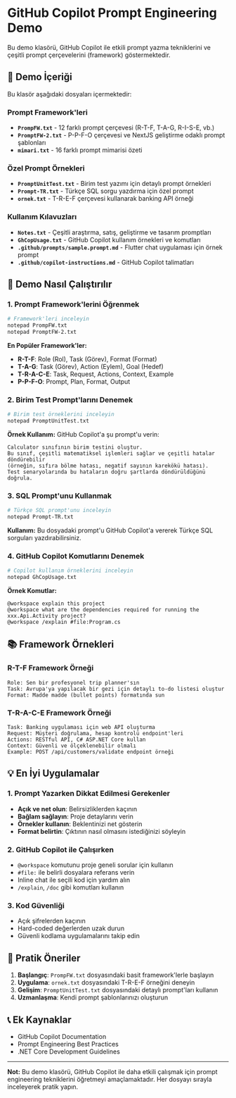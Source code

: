 # GitHub Copilot Prompt Engineering Demo

Bu demo klasörü, GitHub Copilot ile etkili prompt yazma tekniklerini ve çeşitli prompt çerçevelerini (framework) göstermektedir.

## 📁 Demo İçeriği

Bu klasör aşağıdaki dosyaları içermektedir:

### Prompt Framework'leri
- **`PrompFW.txt`** - 12 farklı prompt çerçevesi (R-T-F, T-A-G, R-I-S-E, vb.)
- **`PromptFW-2.txt`** - P-P-F-O çerçevesi ve NextJS geliştirme odaklı prompt şablonları
- **`mimari.txt`** - 16 farklı prompt mimarisi özeti

### Özel Prompt Örnekleri
- **`PromptUnitTest.txt`** - Birim test yazımı için detaylı prompt örnekleri
- **`Prompt-TR.txt`** - Türkçe SQL sorgu yazdırma için özel prompt
- **`ornek.txt`** - T-R-E-F çerçevesi kullanarak banking API örneği

### Kullanım Kılavuzları
- **`Notes.txt`** - Çeşitli araştırma, satış, geliştirme ve tasarım promptları
- **`GhCopUsage.txt`** - GitHub Copilot kullanım örnekleri ve komutları
- **`.github/prompts/sample.prompt.md`** - Flutter chat uygulaması için örnek prompt
- **`.github/copilot-instructions.md`** - GitHub Copilot talimatları

## 🚀 Demo Nasıl Çalıştırılır

### 1. Prompt Framework'lerini Öğrenmek

```bash
# Framework'leri inceleyin
notepad PrompFW.txt
notepad PromptFW-2.txt
```

**En Popüler Framework'ler:**
- **R-T-F**: Role (Rol), Task (Görev), Format (Format)
- **T-A-G**: Task (Görev), Action (Eylem), Goal (Hedef)
- **T-R-A-C-E**: Task, Request, Actions, Context, Example
- **P-P-F-O**: Prompt, Plan, Format, Output

### 2. Birim Test Prompt'larını Denemek

```bash
# Birim test örneklerini inceleyin
notepad PromptUnitTest.txt
```

**Örnek Kullanım:**
GitHub Copilot'a şu prompt'u verin:
```
Calculator sınıfının birim testini oluştur. 
Bu sınıf, çeşitli matematiksel işlemleri sağlar ve çeşitli hatalar döndürebilir 
(örneğin, sıfıra bölme hatası, negatif sayının karekökü hatası). 
Test senaryolarında bu hataların doğru şartlarda döndürüldüğünü doğrula.
```

### 3. SQL Prompt'unu Kullanmak

```bash
# Türkçe SQL prompt'unu inceleyin
notepad Prompt-TR.txt
```

**Kullanım:** Bu dosyadaki prompt'u GitHub Copilot'a vererek Türkçe SQL sorguları yazdırabilirsiniz.

### 4. GitHub Copilot Komutlarını Denemek

```bash
# Copilot kullanım örneklerini inceleyin
notepad GhCopUsage.txt
```

**Örnek Komutlar:**
```
@workspace explain this project
@workspace what are the dependencies required for running the xxx.Api.Activity project?
@workspace /explain #file:Program.cs
```

## 📚 Framework Örnekleri

### R-T-F Framework Örneği
```
Role: Sen bir profesyonel trip planner'sın
Task: Avrupa'ya yapılacak bir gezi için detaylı to-do listesi oluştur
Format: Madde madde (bullet points) formatında sun
```

### T-R-A-C-E Framework Örneği
```
Task: Banking uygulaması için web API oluşturma
Request: Müşteri doğrulama, hesap kontrolü endpoint'leri
Actions: RESTful API, C# ASP.NET Core kullan
Context: Güvenli ve ölçeklenebilir olmalı
Example: POST /api/customers/validate endpoint örneği
```

## 💡 En İyi Uygulamalar

### 1. Prompt Yazarken Dikkat Edilmesi Gerekenler
- **Açık ve net olun**: Belirsizliklerden kaçının
- **Bağlam sağlayın**: Proje detaylarını verin
- **Örnekler kullanın**: Beklentinizi net gösterin
- **Format belirtin**: Çıktının nasıl olmasını istediğinizi söyleyin

### 2. GitHub Copilot ile Çalışırken
- `@workspace` komutunu proje geneli sorular için kullanın
- `#file:` ile belirli dosyalara referans verin
- Inline chat ile seçili kod için yardım alın
- `/explain`, `/doc` gibi komutları kullanın

### 3. Kod Güvenliği
- Açık şifrelerden kaçının
- Hard-coded değerlerden uzak durun
- Güvenli kodlama uygulamalarını takip edin

## 🎯 Pratik Öneriler

1. **Başlangıç**: `PrompFW.txt` dosyasındaki basit framework'lerle başlayın
2. **Uygulama**: `ornek.txt` dosyasındaki T-R-E-F örneğini deneyin
3. **Gelişim**: `PromptUnitTest.txt` dosyasındaki detaylı prompt'ları kullanın
4. **Uzmanlaşma**: Kendi prompt şablonlarınızı oluşturun

## 📞 Ek Kaynaklar

- GitHub Copilot Documentation
- Prompt Engineering Best Practices
- .NET Core Development Guidelines

---

**Not:** Bu demo klasörü, GitHub Copilot ile daha etkili çalışmak için prompt engineering tekniklerini öğretmeyi amaçlamaktadır. Her dosyayı sırayla inceleyerek pratik yapın.